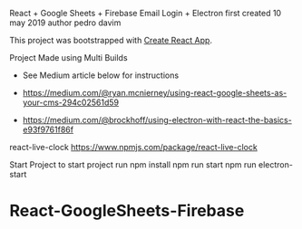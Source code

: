 React + Google Sheets + Firebase Email Login + Electron
first created 10 may 2019
author pedro davim

This project was bootstrapped with [Create React App](https://github.com/facebookincubator/create-react-app).

Project Made using Multi Builds

- See Medium article below for instructions
- https://medium.com/@ryan.mcnierney/using-react-google-sheets-as-your-cms-294c02561d59

- https://medium.com/@brockhoff/using-electron-with-react-the-basics-e93f9761f86f

react-live-clock
https://www.npmjs.com/package/react-live-clock

Start Project
to start project run
npm install
npm run start
npm run electron-start
# React-GoogleSheets-Firebase
